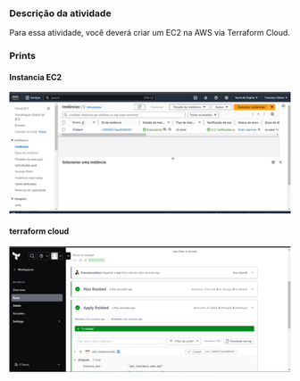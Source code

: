 ### Descrição da atividade
Para essa atividade, você deverá criar um EC2 na AWS via Terraform Cloud.

### Prints

#### Instancia EC2
![](AWS%20instance.png)

#### terraform cloud
![](terraform%20run.png)